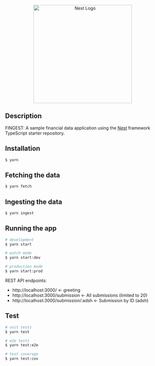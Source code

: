 <p align="center">
  <a href="http://nestjs.com/" target="blank"><img src="https://nestjs.com/img/logo_text.svg" width="320" alt="Nest Logo" /></a>
</p>


## Description

FINGEST: A sample financial data application using the [Nest](https://github.com/nestjs/nest) framework TypeScript starter repository.

## Installation

```bash
$ yarn
```

## Fetching the data

```bash
$ yarn fetch
```

## Ingesting the data

```bash
$ yarn ingest
```

## Running the app

```bash
# development
$ yarn start

# watch mode
$ yarn start:dev

# production mode
$ yarn start:prod
```

REST API endpoints:

* http://localhost:3000/ <- greeting
* http://localhost:3000/submission <- All submissions (limited to 20)
* http://localhost:3000/submission/:adsh <- Submission by ID (adsh)

## Test

```bash
# unit tests
$ yarn test

# e2e tests
$ yarn test:e2e

# test coverage
$ yarn test:cov
```
